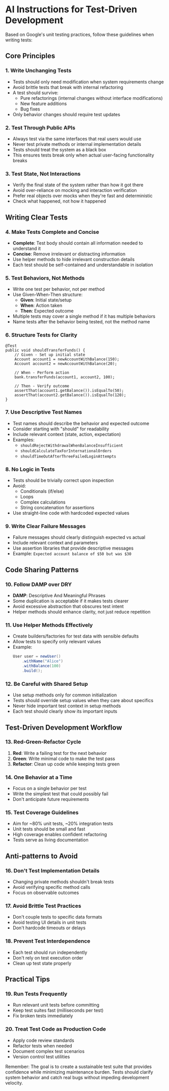 # AI Instructions for Test-Driven Development

Based on Google's unit testing practices, follow these guidelines when writing tests:

## Core Principles

### 1. Write Unchanging Tests
- Tests should only need modification when system requirements change
- Avoid brittle tests that break with internal refactoring
- A test should survive:
  - Pure refactorings (internal changes without interface modifications)
  - New feature additions
  - Bug fixes
- Only behavior changes should require test updates

### 2. Test Through Public APIs
- Always test via the same interfaces that real users would use
- Never test private methods or internal implementation details
- Tests should treat the system as a black box
- This ensures tests break only when actual user-facing functionality breaks

### 3. Test State, Not Interactions
- Verify the final state of the system rather than how it got there
- Avoid over-reliance on mocking and interaction verification
- Prefer real objects over mocks when they're fast and deterministic
- Check what happened, not how it happened

## Writing Clear Tests

### 4. Make Tests Complete and Concise
- **Complete**: Test body should contain all information needed to understand it
- **Concise**: Remove irrelevant or distracting information
- Use helper methods to hide irrelevant construction details
- Each test should be self-contained and understandable in isolation

### 5. Test Behaviors, Not Methods
- Write one test per behavior, not per method
- Use Given-When-Then structure:
  - **Given**: Initial state/setup
  - **When**: Action taken
  - **Then**: Expected outcome
- Multiple tests may cover a single method if it has multiple behaviors
- Name tests after the behavior being tested, not the method name

### 6. Structure Tests for Clarity
```
@Test
public void shouldTransferFunds() {
    // Given - Set up initial state
    Account account1 = newAccountWithBalance(150);
    Account account2 = newAccountWithBalance(20);
    
    // When - Perform action
    bank.transferFunds(account1, account2, 100);
    
    // Then - Verify outcome
    assertThat(account1.getBalance()).isEqualTo(50);
    assertThat(account2.getBalance()).isEqualTo(120);
}
```

### 7. Use Descriptive Test Names
- Test names should describe the behavior and expected outcome
- Consider starting with "should" for readability
- Include relevant context (state, action, expectation)
- Examples:
  - `shouldRejectWithdrawalWhenBalanceInsufficient`
  - `shouldCalculateTaxForInternationalOrders`
  - `shouldTimeOutAfterThreeFailedLoginAttempts`

### 8. No Logic in Tests
- Tests should be trivially correct upon inspection
- Avoid:
  - Conditionals (if/else)
  - Loops
  - Complex calculations
  - String concatenation for assertions
- Use straight-line code with hardcoded expected values

### 9. Write Clear Failure Messages
- Failure messages should clearly distinguish expected vs actual
- Include relevant context and parameters
- Use assertion libraries that provide descriptive messages
- Example: `Expected account balance of $50 but was $30`

## Code Sharing Patterns

### 10. Follow DAMP over DRY
- **DAMP**: Descriptive And Meaningful Phrases
- Some duplication is acceptable if it makes tests clearer
- Avoid excessive abstraction that obscures test intent
- Helper methods should enhance clarity, not just reduce repetition

### 11. Use Helper Methods Effectively
- Create builders/factories for test data with sensible defaults
- Allow tests to specify only relevant values
- Example:
  ```java
  User user = newUser()
      .withName("Alice")
      .withBalance(100)
      .build();
  ```

### 12. Be Careful with Shared Setup
- Use setup methods only for common initialization
- Tests should override setup values when they care about specifics
- Never hide important test context in setup methods
- Each test should clearly show its important inputs

## Test-Driven Development Workflow

### 13. Red-Green-Refactor Cycle
1. **Red**: Write a failing test for the next behavior
2. **Green**: Write minimal code to make the test pass
3. **Refactor**: Clean up code while keeping tests green

### 14. One Behavior at a Time
- Focus on a single behavior per test
- Write the simplest test that could possibly fail
- Don't anticipate future requirements

### 15. Test Coverage Guidelines
- Aim for ~80% unit tests, ~20% integration tests
- Unit tests should be small and fast
- High coverage enables confident refactoring
- Tests serve as living documentation

## Anti-patterns to Avoid

### 16. Don't Test Implementation Details
- Changing private methods shouldn't break tests
- Avoid verifying specific method calls
- Focus on observable outcomes

### 17. Avoid Brittle Test Practices
- Don't couple tests to specific data formats
- Avoid testing UI details in unit tests
- Don't hardcode timeouts or delays

### 18. Prevent Test Interdependence
- Each test should run independently
- Don't rely on test execution order
- Clean up test state properly

## Practical Tips

### 19. Run Tests Frequently
- Run relevant unit tests before committing
- Keep test suites fast (milliseconds per test)
- Fix broken tests immediately

### 20. Treat Test Code as Production Code
- Apply code review standards
- Refactor tests when needed
- Document complex test scenarios
- Version control test utilities

Remember: The goal is to create a sustainable test suite that provides confidence while minimizing maintenance burden. Tests should clarify system behavior and catch real bugs without impeding development velocity.